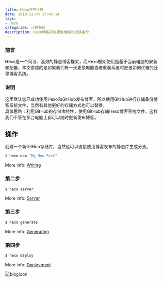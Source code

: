 ```yaml
---
title: Hexo博客迁移
date: 2018-12-04 17:46:14
tags:
- Hexo
categories: 迁移备份
description: Hexo博客系统更换电脑时迁移备份
---
```

### 前言
Hexo是一个简洁、高效的静态博客框架，而Hexo框架使用是基于当前电脑的安装和配置，本文讲述的是如果我们有一天更换电脑或者重装系统时应该如何优雅的迁移博客系统。


### 说明
这里默认您已成功使用Hexo和GitHub发布博客，所以使用GitHub进行存储备份博客系统文件，当然有其他更好的存储方式也可以替换。  
具体思路：利用GitHub的存储库特性，使用GitHub存储Hexo博客系统文件，这样我们不管在那台电脑上都可以随时更新发布博客。


## 操作
创建一个新GitHub存储库，当然也可以直接使用博客发布的静态库生成分支。
``` bash
$ hexo new "My New Post"
```

More info: [Writing](https://hexo.io/docs/writing.html)

### 第二步

``` bash
$ hexo server
```

More info: [Server](https://hexo.io/docs/server.html)

### 第三步

``` bash
$ hexo generate
```

More info: [Generating](https://hexo.io/docs/generating.html)

### 第四步

``` bash
$ hexo deploy
```

More info: [Deployment](https://hexo.io/docs/deployment.html)

![blogIcon](http://image.12c3.com/blogIcon.png)
